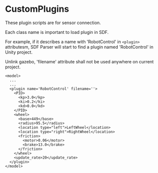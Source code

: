 # CustomPlugins

These plugin scripts are for sensor connection.

Each class name is important to load plugin in SDF.

For example, if it describes a name with 'RobotControl' in `<plugin>` attributesm, SDF Parser will start to find a plugin named 'RobotControl' in Unity project.

Unlink gazebo, 'filename' attribute shall not be used anywhere on current project.

```
<model>
  ...
  ...
  <plugin name='RobotControl' filename=''>
    <PID>
      <kp>3.0</kp>
      <ki>0.2</ki>
      <kd>0.0</kd>
    </PID>
    <wheel>
      <base>449</base>
      <radius>95.5</radius>
      <location type="left">LeftWheel</location>
      <location type="right">RightWheel</location>
      <friction>
        <motor>0.06</motor>
        <brake>13.0</brake>
      </friction>
    </wheel>
    <update_rate>20</update_rate>
  </plugin>
</model>
```

